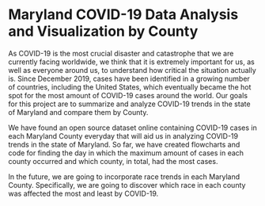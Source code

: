 # Maryland COVID-19 Data Analysis and Visualization by County

As COVID-19 is the most crucial disaster and catastrophe that we are currently facing worldwide, we think that it is extremely important for us, as well as everyone around us, to understand how critical the situation actually is. Since December 2019, cases have been identified in a growing number of countries, including the United States, which eventually became the hot spot for the most amount of COVID-19 cases around the world. Our goals for this project are to summarize and analyze COVID-19 trends in the state of Maryland and compare them by County.

We have found an open source dataset online containing COVID-19 cases in each Maryland County everyday that will aid us in analyzing COVID-19 trends in the state of Maryland. So far, we have created flowcharts and code for finding the day in which the maximum amount of cases in each county occurred and which county, in total, had the most cases.

In the future, we are going to incorporate race trends in each Maryland County. Specifically, we are going to discover which race in each county was affected the most and least by COVID-19. 
